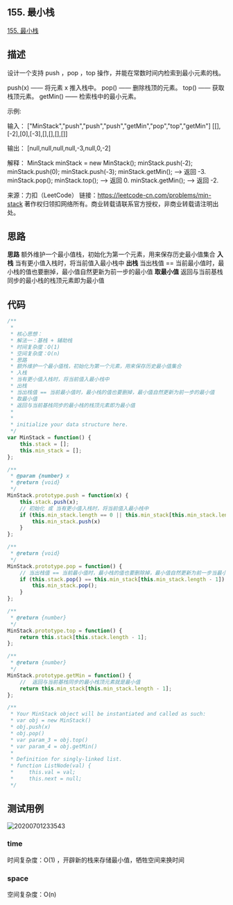 ## 155. 最小栈
[155. 最小栈](https://leetcode-cn.com/problems/min-stack/)

## 描述

设计一个支持 push ，pop ，top 操作，并能在常数时间内检索到最小元素的栈。

push(x) —— 将元素 x 推入栈中。
pop() —— 删除栈顶的元素。
top() —— 获取栈顶元素。
getMin() —— 检索栈中的最小元素。
 

示例:

输入：
["MinStack","push","push","push","getMin","pop","top","getMin"]
[[],[-2],[0],[-3],[],[],[],[]]

输出：
[null,null,null,null,-3,null,0,-2]

解释：
MinStack minStack = new MinStack();
minStack.push(-2);
minStack.push(0);
minStack.push(-3);
minStack.getMin();   --> 返回 -3.
minStack.pop();
minStack.top();      --> 返回 0.
minStack.getMin();   --> 返回 -2.

来源：力扣（LeetCode）
链接：https://leetcode-cn.com/problems/min-stack
著作权归领扣网络所有。商业转载请联系官方授权，非商业转载请注明出处。

## 思路

**思路**
额外维护一个最小值栈，初始化为第一个元素，用来保存历史最小值集合
**入栈**
当有更小值入栈时，将当前值入最小栈中
**出栈**
当出栈值 == 当前最小值时，最小栈的值也要删掉，最小值自然更新为前一步的最小值
**取最小值**
返回与当前基栈同步的最小栈的栈顶元素即为最小值


## 代码

```js
/**
 * 
 * 核心思想：
 * 解法一：基栈 + 辅助栈
 * 时间复杂度：O(1)
 * 空间复杂度：O(n)
 * 思路
 * 额外维护一个最小值栈，初始化为第一个元素，用来保存历史最小值集合
 * 入栈
 * 当有更小值入栈时，将当前值入最小栈中
 * 出栈
 * 当出栈值 == 当前最小值时，最小栈的值也要删掉，最小值自然更新为前一步的最小值
 * 取最小值
 * 返回与当前基栈同步的最小栈的栈顶元素即为最小值
 * 
 * 
 * initialize your data structure here.
 */
var MinStack = function() {
    this.stack = [];
    this.min_stack = [];
};

/** 
 * @param {number} x
 * @return {void}
 */
MinStack.prototype.push = function(x) {
    this.stack.push(x);
    // 初始化 或 当有更小值入栈时，将当前值入最小栈中
    if (this.min_stack.length == 0 || this.min_stack[this.min_stack.length - 1] >= x) {
        this.min_stack.push(x)
    }
};

/**
 * @return {void}
 */
MinStack.prototype.pop = function() {
    // 当出栈值 == 当前最小值时，最小栈的值也要删除掉，最小值自然更新为前一步当最小值
    if (this.stack.pop() == this.min_stack[this.min_stack.length - 1]) {
        this.min_stack.pop();
    }
};

/**
 * @return {number}
 */
MinStack.prototype.top = function() {
    return this.stack[this.stack.length - 1];
};

/**
 * @return {number}
 */
MinStack.prototype.getMin = function() {
    //  返回与当前基栈同步的最小栈顶元素就是最小值
    return this.min_stack[this.min_stack.length - 1];
};

/**
 * Your MinStack object will be instantiated and called as such:
 * var obj = new MinStack()
 * obj.push(x)
 * obj.pop()
 * var param_3 = obj.top()
 * var param_4 = obj.getMin()
 * 
 * Definition for singly-linked list.
 * function ListNode(val) {
 *     this.val = val;
 *     this.next = null;
 */
```

## 测试用例
![20200701233543](https://hzy-1301560453.cos.ap-shanghai.myqcloud.com/2020/pictures/20200701233543.png)
### time
时间复杂度：O(1) ，开辟新的栈来存储最小值，牺牲空间来换时间
### space
空间复杂度：O(n)